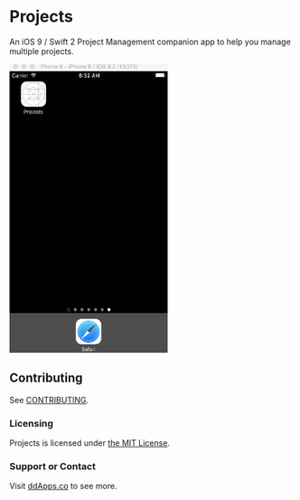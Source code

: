 # Projects
An iOS 9 / Swift 2 Project Management companion app to help you manage multiple projects.

![](art/screenshot/Projects00.gif?raw=true)

## Contributing
See [CONTRIBUTING](CONTRIBUTING.md).

### Licensing
Projects is licensed under [the MIT License](LICENSE).

### Support or Contact
Visit [ddApps.co](http://ddapps.co) to see more.